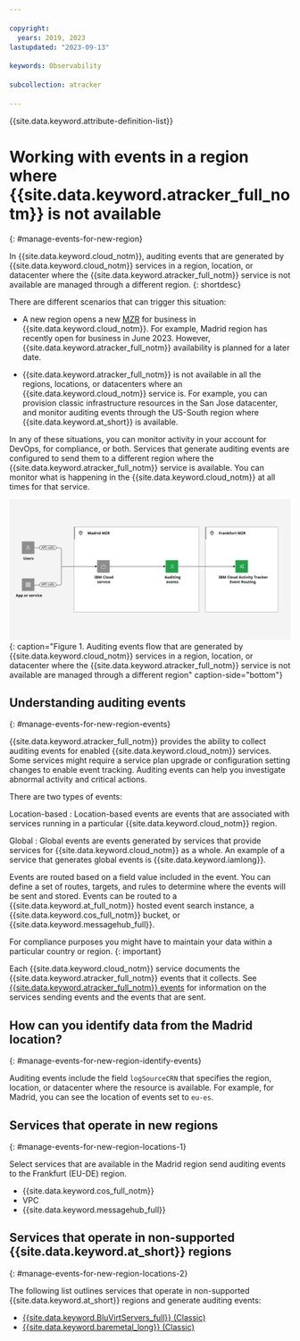 ```yaml
---

copyright:
  years: 2019, 2023
lastupdated: "2023-09-13"

keywords: Observability

subcollection: atracker

---
```


{{site.data.keyword.attribute-definition-list}}


# Working with events in a region where {{site.data.keyword.atracker_full_notm}} is not available
{: #manage-events-for-new-region}

In {{site.data.keyword.cloud_notm}}, auditing events that are generated by {{site.data.keyword.cloud_notm}} services in a region, location, or datacenter where the {{site.data.keyword.atracker_full_notm}} service is not available are managed through a different region.
{: shortdesc}

There are different scenarios that can trigger this situation:
- A new region opens a new [MZR](/docs/overview?topic=overview-locations) for business in {{site.data.keyword.cloud_notm}}. For example, Madrid region has recently open for business in June 2023. However, {{site.data.keyword.atracker_full_notm}} availability is planned for a later date.

- {{site.data.keyword.atracker_full_notm}} is not available in all the regions, locations, or datacenters where an {{site.data.keyword.cloud_notm}} service is. For example, you can provision classic infrastructure resources in the San Jose datacenter, and monitor auditing events through the US-South region where {{site.data.keyword.at_short}} is available.

In any of these situations, you can monitor activity in your account for DevOps, for compliance, or both. Services that generate auditing events are configured to send them to a different region where the {{site.data.keyword.atracker_full_notm}} service is available. You can monitor what is happening in the {{site.data.keyword.cloud_notm}} at all times for that service.

![Flow of events between regions](images/Activity-Tracker-Routing-06-Madrid-Frankfurt.svg "The {{site.data.keyword.atracker_full_notm}} service"){: caption="Figure 1. Auditing events flow that are generated by {{site.data.keyword.cloud_notm}} services in a region, location, or datacenter where the {{site.data.keyword.atracker_full_notm}} service is not available are managed through a different region" caption-side="bottom"}




## Understanding auditing events
{: #manage-events-for-new-region-events}

{{site.data.keyword.atracker_full_notm}} provides the ability to collect auditing events for enabled {{site.data.keyword.cloud_notm}} services.  Some services might require a service plan upgrade or configuration setting changes to enable event tracking. Auditing events can help you investigate abnormal activity and critical actions.

There are two types of events:

Location-based
:   Location-based events are events that are associated with services running in a particular {{site.data.keyword.cloud_notm}} region.

Global
:   Global events are events generated by services that provide services for {{site.data.keyword.cloud_notm}} as a whole. An example of a service that generates global events is {{site.data.keyword.iamlong}}.

Events are routed based on a field value included in the event. You can define a set of routes, targets, and rules to determine where the events will be sent and stored. Events can be routed to a {{site.data.keyword.at_full_notm}} hosted event search instance, a {{site.data.keyword.cos_full_notm}} bucket, or {{site.data.keyword.messagehub_full}}.

For compliance purposes you might have to maintain your data within a particular country or region.
{: important}

Each {{site.data.keyword.cloud_notm}} service documents the {{site.data.keyword.atracker_full_notm}} events that it collects.  See [{{site.data.keyword.atracker_full_notm}} events](/docs/atracker?topic=atracker-cloud_services_atracker) for information on the services sending events and the events that are sent.


## How can you identify data from the Madrid location?
{: #manage-events-for-new-region-identify-events}

Auditing events include the field `logSourceCRN` that specifies the region, location, or datacenter where the resource is available. For example, for Madrid, you can see the location of events set to `eu-es`.

## Services that operate in new regions
{: #manage-events-for-new-region-locations-1}

Select services that are available in the Madrid region send auditing events to the Frankfurt (EU-DE) region.

- {{site.data.keyword.cos_full_notm}}
- VPC
- {{site.data.keyword.messagehub_full}}



## Services that operate in non-supported {{site.data.keyword.at_short}} regions
{: #manage-events-for-new-region-locations-2}


The following list outlines services that operate in non-supported {{site.data.keyword.at_short}} regions and generate auditing events:
- [{{site.data.keyword.BluVirtServers_full}} (Classic)](/docs/vsi?topic=virtual-servers-about-virtual-servers#about-virtual-servers)
- [{{site.data.keyword.baremetal_long}} (Classic)](/docs/bare-metal?topic=bare-metal-about-bm#about-bm)
